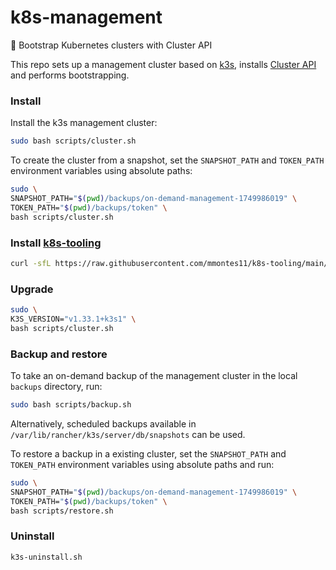 # k8s-management
🐢 Bootstrap Kubernetes clusters with Cluster API

This repo sets up a management cluster based on [k3s](https://github.com/k3s-io/k3s/), installs [Cluster API](https://github.com/kubernetes-sigs/cluster-api) and performs bootstrapping.

### Install

Install the k3s management cluster:

```bash
sudo bash scripts/cluster.sh
```

To create the cluster from a snapshot, set the `SNAPSHOT_PATH` and `TOKEN_PATH` environment variables using absolute paths:

```bash
sudo \
SNAPSHOT_PATH="$(pwd)/backups/on-demand-management-1749986019" \
TOKEN_PATH="$(pwd)/backups/token" \
bash scripts/cluster.sh
```

### Install [k8s-tooling](https://github.com/mmontes11/k8s-tooling)

```bash
curl -sfL https://raw.githubusercontent.com/mmontes11/k8s-tooling/main/kubernetes.sh | sudo bash -s -
```

### Upgrade

```bash
sudo \
K3S_VERSION="v1.33.1+k3s1" \
bash scripts/cluster.sh
```

### Backup and restore

To take an on-demand backup of the management cluster in the local `backups` directory, run:

```bash
sudo bash scripts/backup.sh
```
Alternatively, scheduled backups available in `/var/lib/rancher/k3s/server/db/snapshots` can be used.

To restore a backup in a existing cluster, set the `SNAPSHOT_PATH` and `TOKEN_PATH` environment variables using absolute paths and run:

```bash
sudo \
SNAPSHOT_PATH="$(pwd)/backups/on-demand-management-1749986019" \
TOKEN_PATH="$(pwd)/backups/token" \
bash scripts/restore.sh
```

### Uninstall

```bash
k3s-uninstall.sh
``` 